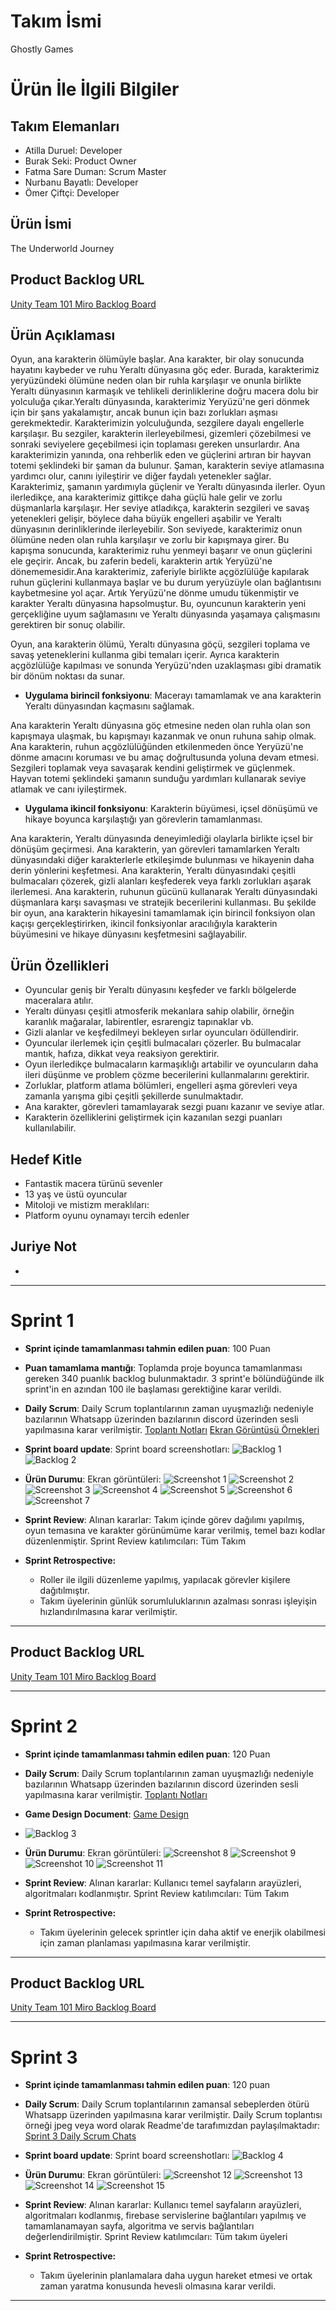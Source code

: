 # **Takım İsmi**

Ghostly Games

# Ürün İle İlgili Bilgiler

## Takım Elemanları
- Atilla Duruel: Developer
- Burak Seki: Product Owner
- Fatma Sare Duman: Scrum Master
- Nurbanu Bayatlı: Developer
- Ömer Çiftçi: Developer


## Ürün İsmi

The Underworld Journey

## Product Backlog URL

[Unity Team 101 Miro Backlog Board](https://miro.com/app/board/uXjVM9Tx01c=/)

## Ürün Açıklaması

Oyun, ana karakterin ölümüyle başlar. Ana karakter, bir olay sonucunda hayatını kaybeder ve ruhu Yeraltı dünyasına göç eder. Burada, karakterimiz yeryüzündeki ölümüne neden olan bir ruhla karşılaşır ve onunla birlikte Yeraltı dünyasının karmaşık ve tehlikeli derinliklerine doğru macera dolu bir yolculuğa çıkar.Yeraltı dünyasında, karakterimiz Yeryüzü'ne geri dönmek için bir şans yakalamıştır, ancak bunun için bazı zorlukları aşması gerekmektedir. Karakterimizin yolculuğunda, sezgilere dayalı engellerle karşılaşır. Bu sezgiler, karakterin ilerleyebilmesi, gizemleri çözebilmesi ve sonraki seviyelere geçebilmesi için toplaması gereken unsurlardır. Ana karakterimizin yanında, ona rehberlik eden ve güçlerini artıran bir hayvan totemi şeklindeki bir şaman da bulunur. Şaman, karakterin seviye atlamasına yardımcı olur, canını iyileştirir ve diğer faydalı yetenekler sağlar. Karakterimiz, şamanın yardımıyla güçlenir ve Yeraltı dünyasında ilerler. Oyun ilerledikçe, ana karakterimiz gittikçe daha güçlü hale gelir ve zorlu düşmanlarla karşılaşır. Her seviye atladıkça, karakterin sezgileri ve savaş yetenekleri gelişir, böylece daha büyük engelleri aşabilir ve Yeraltı dünyasının derinliklerinde ilerleyebilir. Son seviyede, karakterimiz onun ölümüne neden olan ruhla karşılaşır ve zorlu bir kapışmaya girer. Bu kapışma sonucunda, karakterimiz ruhu yenmeyi başarır ve onun güçlerini ele geçirir. Ancak, bu zaferin bedeli, karakterin artık Yeryüzü'ne dönememesidir.Ana karakterimiz, zaferiyle birlikte açgözlülüğe kapılarak ruhun güçlerini kullanmaya başlar ve bu durum yeryüzüyle olan bağlantısını kaybetmesine yol açar. Artık Yeryüzü'ne dönme umudu tükenmiştir ve karakter Yeraltı dünyasına hapsolmuştur. Bu, oyuncunun karakterin yeni gerçekliğine uyum sağlamasını ve Yeraltı dünyasında yaşamaya çalışmasını gerektiren bir sonuç olabilir.

Oyun, ana karakterin ölümü, Yeraltı dünyasına göçü, sezgileri toplama ve savaş yeteneklerini kullanma gibi temaları içerir. Ayrıca karakterin açgözlülüğe kapılması ve sonunda Yeryüzü'nden uzaklaşması gibi dramatik bir dönüm noktası da sunar.


- **Uygulama birincil fonksiyonu**: Macerayı tamamlamak ve ana karakterin Yeraltı dünyasından kaçmasını sağlamak.

Ana karakterin Yeraltı dünyasına göç etmesine neden olan ruhla olan son kapışmaya ulaşmak, bu kapışmayı kazanmak ve onun ruhuna sahip olmak.
Ana karakterin, ruhun açgözlülüğünden etkilenmeden önce Yeryüzü'ne dönme amacını koruması ve bu amaç doğrultusunda yoluna devam etmesi.
Sezgileri toplamak veya savaşarak kendini geliştirmek ve güçlenmek.
Hayvan totemi şeklindeki şamanın sunduğu yardımları kullanarak seviye atlamak ve canı iyileştirmek.

- **Uygulama ikincil fonksiyonu**: Karakterin büyümesi, içsel dönüşümü ve hikaye boyunca karşılaştığı yan görevlerin tamamlanması.

Ana karakterin, Yeraltı dünyasında deneyimlediği olaylarla birlikte içsel bir dönüşüm geçirmesi.
Ana karakterin, yan görevleri tamamlarken Yeraltı dünyasındaki diğer karakterlerle etkileşimde bulunması ve hikayenin daha derin yönlerini keşfetmesi.
Ana karakterin, Yeraltı dünyasındaki çeşitli bulmacaları çözerek, gizli alanları keşfederek veya farklı zorlukları aşarak ilerlemesi.
Ana karakterin, ruhunun gücünü kullanarak Yeraltı dünyasındaki düşmanlara karşı savaşması ve stratejik becerilerini kullanması.
Bu şekilde bir oyun, ana karakterin hikayesini tamamlamak için birincil fonksiyon olan kaçışı gerçekleştirirken, ikincil fonksiyonlar aracılığıyla karakterin büyümesini ve hikaye dünyasını keşfetmesini sağlayabilir.

## Ürün Özellikleri

- Oyuncular geniş bir Yeraltı dünyasını keşfeder ve farklı bölgelerde maceralara atılır.
- Yeraltı dünyası çeşitli atmosferik mekanlara sahip olabilir, örneğin karanlık mağaralar, labirentler, esrarengiz tapınaklar vb.
- Gizli alanlar ve keşfedilmeyi bekleyen sırlar oyuncuları ödüllendirir.
- Oyuncular ilerlemek için çeşitli bulmacaları çözerler. Bu bulmacalar mantık, hafıza, dikkat veya reaksiyon gerektirir.
- Oyun ilerledikçe bulmacaların karmaşıklığı artabilir ve oyuncuların daha ileri düşünme ve problem çözme becerilerini kullanmalarını gerektirir.
- Zorluklar, platform atlama bölümleri, engelleri aşma görevleri veya zamanla yarışma gibi çeşitli şekillerde sunulmaktadır.
- Ana karakter, görevleri tamamlayarak sezgi puanı kazanır ve seviye atlar.
- Karakterin özelliklerini geliştirmek için kazanılan sezgi puanları kullanılabilir.

## Hedef Kitle

- Fantastik macera türünü sevenler
- 13 yaş ve üstü oyuncular
- Mitoloji ve mistizm meraklıları:
- Platform oyunu oynamayı tercih edenler

## Juriye Not

-


---

# Sprint 1

- **Sprint içinde tamamlanması tahmin edilen puan**: 100 Puan


- **Puan tamamlama mantığı**: Toplamda proje boyunca tamamlanması gereken 340 puanlık backlog bulunmaktadır. 3 sprint'e bölündüğünde ilk sprint'in en azından 100 ile başlaması gerektiğine karar verildi.


- **Daily Scrum**: Daily Scrum toplantılarının zaman uyuşmazlığı nedeniyle bazılarının Whatsapp üzerinden bazılarının discord üzerinden sesli yapılmasına karar verilmiştir. [Toplantı Notları](https://miro.com/app/board/uXjVM9Lqd1c=/) [Ekran Görüntüsü Örnekleri](https://github.com/atilladuruel/OUA_Bootcamp_U-101/blob/5dd15709abc337ffad1c8575a9c25a8db611e4cb/ProjectManagement/Sprint1Documents/Toplant%C4%B1%20Notlar%C4%B1%201.Sprint.docx?raw=true)
  
- **Sprint board update**: Sprint board screenshotları: 
![Backlog 1]((https://github.com/atilladuruel/OUA_Bootcamp_U-101/blob/aa90cd20babe2ddaaa3a1661e92d1174fced1445/ProjectManagement/Sprint1Documents/Ekran%20g%C3%B6r%C3%BCnt%C3%BCs%C3%BC%202023-07-18%20001319.png)) 
![Backlog 2](https://github.com/atilladuruel/OUA_Bootcamp_U-101/blob/aa90cd20babe2ddaaa3a1661e92d1174fced1445/ProjectManagement/Sprint1Documents/Ekran%20g%C3%B6r%C3%BCnt%C3%BCs%C3%BC%202023-07-18%20001355.png)

- **Ürün Durumu**: Ekran görüntüleri:
  ![Screenshot 1](https://github.com/atilladuruel/OUA_Bootcamp_U-101/blob/e7ae72b3f3c8801f194b1ec675f876b0bfd55ad4/ProjectManagement/Sprint1Documents/kod.jpeg)
  ![Screenshot 2](https://github.com/atilladuruel/OUA_Bootcamp_U-101/blob/ffacf45b928d07f2acd2b575c7013d732fbfc427/ProjectManagement/Sprint1Documents/kod2.jpeg)
  ![Screenshot 3](https://github.com/atilladuruel/OUA_Bootcamp_U-101/blob/6f6fd9441676c897ae77b23cecdb2467eda265f0/ProjectManagement/Sprint2Documents/G2.png)
  ![Screenshot 4](https://github.com/atilladuruel/OUA_Bootcamp_U-101/blob/6f6fd9441676c897ae77b23cecdb2467eda265f0/ProjectManagement/Sprint2Documents/g1.png)
  ![Screenshot 5](https://github.com/atilladuruel/OUA_Bootcamp_U-101/blob/6f6fd9441676c897ae77b23cecdb2467eda265f0/ProjectManagement/Sprint2Documents/g3.png)
  ![Screenshot 6](https://github.com/atilladuruel/OUA_Bootcamp_U-101/blob/6f6fd9441676c897ae77b23cecdb2467eda265f0/ProjectManagement/Sprint2Documents/g4.png)
  ![Screenshot 7](https://github.com/atilladuruel/OUA_Bootcamp_U-101/blob/6f6fd9441676c897ae77b23cecdb2467eda265f0/ProjectManagement/Sprint2Documents/g5.png)
  
- **Sprint Review**: 
Alınan kararlar: Takım içinde görev dağılımı yapılmış, oyun temasına ve karakter görünümüme karar verilmiş, temel bazı kodlar düzenlenmiştir.
Sprint Review katılımcıları: Tüm Takım

- **Sprint Retrospective:**
  - Roller ile ilgili düzenleme yapılmış, yapılacak görevler kişilere dağıtılmıştır.
  - Takım üyelerinin günlük sorumluluklarının azalması sonrası işleyişin hızlandırılmasına karar verilmiştir.
 


---

## Product Backlog URL

[Unity Team 101 Miro Backlog Board](https://miro.com/app/board/uXjVM9Tx01c=/)

---

# Sprint 2

- **Sprint içinde tamamlanması tahmin edilen puan**: 120 Puan

- **Daily Scrum**: Daily Scrum toplantılarının zaman uyuşmazlığı nedeniyle bazılarının Whatsapp üzerinden bazılarının discord üzerinden sesli yapılmasına karar verilmiştir. [Toplantı Notları](https://miro.com/app/board/uXjVM9Lqd1c=/)
  
- **Game Design Document**: [Game Design](https://github.com/atilladuruel/OUA_Bootcamp_U-101/blob/8b58deefb6bb2b378fcc5cb64a43e31d7f02d9e6/ProjectManagement/Sprint2Documents/GDD_The%20Underworld%20Journey.docx?raw=true)

- ![Backlog 3](https://github.com/atilladuruel/OUA_Bootcamp_U-101/blob/aa90cd20babe2ddaaa3a1661e92d1174fced1445/ProjectManagement/Sprint2Documents/Ekran%20g%C3%B6r%C3%BCnt%C3%BCs%C3%BC%202023-07-18%20001425.png)

- **Ürün Durumu**: Ekran görüntüleri:
  ![Screenshot 8](https://github.com/atilladuruel/OUA_Bootcamp_U-101/blob/8b58deefb6bb2b378fcc5cb64a43e31d7f02d9e6/ProjectManagement/Sprint2Documents/ARE_YOU_SURE.png)
  ![Screenshot 9](https://github.com/atilladuruel/OUA_Bootcamp_U-101/blob/8b58deefb6bb2b378fcc5cb64a43e31d7f02d9e6/ProjectManagement/Sprint2Documents/CREDITS.png)
  ![Screenshot 10](https://github.com/atilladuruel/OUA_Bootcamp_U-101/blob/8b58deefb6bb2b378fcc5cb64a43e31d7f02d9e6/ProjectManagement/Sprint2Documents/MENU.png)
  ![Screenshot 11](https://github.com/atilladuruel/OUA_Bootcamp_U-101/blob/8b58deefb6bb2b378fcc5cb64a43e31d7f02d9e6/ProjectManagement/Sprint2Documents/SETTINGS.png)

- **Sprint Review**: 
Alınan kararlar: Kullanıcı temel sayfaların arayüzleri, algoritmaları kodlanmıştır.
Sprint Review katılımcıları: Tüm Takım

- **Sprint Retrospective:**

  - Takım üyelerinin gelecek sprintler için daha aktif ve enerjik olabilmesi için zaman planlaması yapılmasına karar verilmiştir.


---

## Product Backlog URL

[Unity Team 101 Miro Backlog Board](https://miro.com/app/board/uXjVM9Tx01c=/)

---

# Sprint 3

- **Sprint içinde tamamlanması tahmin edilen puan**: 120 puan


- **Daily Scrum**: Daily Scrum toplantılarının zamansal sebeplerden ötürü Whatsapp üzerinden yapılmasına karar verilmiştir. Daily Scrum toplantısı örneği jpeg veya word olarak Readme'de tarafımızdan paylaşılmaktadır: [Sprint 3 Daily Scrum Chats](https://github.com/OyunveUygulamaAkademisi/Bootcamp2022Example/blob/main/ProjectManagement/Sprint3Documents/DailyScrumMeetingNotesSprint3.docx?raw=true)

- **Sprint board update**: Sprint board screenshotları: 
![Backlog 4](https://github.com/atilladuruel/OUA_Bootcamp_U-101/blob/5da1841fa16a36af4e8f74bc52f5b2143eec44f7/ProjectManagement/Sprint3Documents/Ekran%20g%C3%B6r%C3%BCnt%C3%BCs%C3%BC%202023-07-18%20001614.png) 


- **Ürün Durumu**: Ekran görüntüleri:
  ![Screenshot 12](https://github.com/atilladuruel/OUA_Bootcamp_U-101/blob/5da1841fa16a36af4e8f74bc52f5b2143eec44f7/ProjectManagement/Sprint3Documents/Screenshot_1.png)
  ![Screenshot 13](https://github.com/atilladuruel/OUA_Bootcamp_U-101/blob/5da1841fa16a36af4e8f74bc52f5b2143eec44f7/ProjectManagement/Sprint3Documents/Screenshot_2.png)
  ![Screenshot 14](https://github.com/atilladuruel/OUA_Bootcamp_U-101/blob/5aab783b862044e5d0570310240c46560d8f3e4f/ProjectManagement/Sprint3Documents/Screenshot_3.png)
  ![Screenshot 15](https://github.com/atilladuruel/OUA_Bootcamp_U-101/blob/5aab783b862044e5d0570310240c46560d8f3e4f/ProjectManagement/Sprint3Documents/Screenshot_4.png)

- **Sprint Review**: 
Alınan kararlar: Kullanıcı temel sayfaların arayüzleri, algoritmaları kodlanmış, firebase servislerine bağlantıları yapılmış ve tamamlanamayan sayfa, algoritma ve servis bağlantıları değerlendirilmiştir. 
Sprint Review katılımcıları: Tüm takım üyeleri

- **Sprint Retrospective:**

  - Takım üyelerinin planlamalara daha uygun hareket etmesi ve ortak zaman yaratma konusunda hevesli olmasına karar verildi.


---
